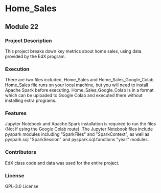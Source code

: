 # Home_Sales
## Module 22

### Project Description
This project breaks down key metrics about home sales, using data provided by the EdX program. 

### Execution
There are two files included, Home_Sales and Home_Sales_Google_Colab. Home_Sales file runs on your local machine, but you will need to install Apache Spark before executing. Home_Sales_Google_Colab is in a format which can be uploaded to Google Colab and executed there without installing extra programs. 

### Features
Jupyter Notebook and Apache Spark installation is required to run the files (Not if using the Google Colab route). The Jupyter Notebook files include pyspark modules including "SparkFiles" and "SparkContext", as well as pyspark.sql "SparkSession" and pyspark.sql.functions "year" modules. 

### Contributors
EdX class code and data was used for the entire project.

### License
GPL-3.0 License
